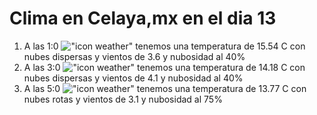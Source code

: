 # Clima en Celaya,mx en el dia 13

1. A las 1:0 !["icon weather"](http://openweathermap.org/img/w/03n.png) tenemos una temperatura de 15.54 C con nubes dispersas y  vientos de 3.6 y nubosidad al 40%
1. A las 3:0 !["icon weather"](http://openweathermap.org/img/w/03n.png) tenemos una temperatura de 14.18 C con nubes dispersas y  vientos de 4.1 y nubosidad al 40%
1. A las 5:0 !["icon weather"](http://openweathermap.org/img/w/04n.png) tenemos una temperatura de 13.77 C con nubes rotas y  vientos de 3.1 y nubosidad al 75%
